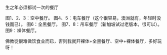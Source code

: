 生之年必须都试一次的餐厅

图1、2、3：空中餐厅。
图4、5：电车餐厅（这个很容易，澳洲就有，年轻时没钱而已）。
图6：全黑餐厅。
图7、8：吊车餐厅（新加坡试过老版本，很可以）。
图9：裸体餐厅。

佛教徒很难做饮食业而已，否则我就开裸体+全黑餐厅、空中+裸体餐厅，多好玩呀！
